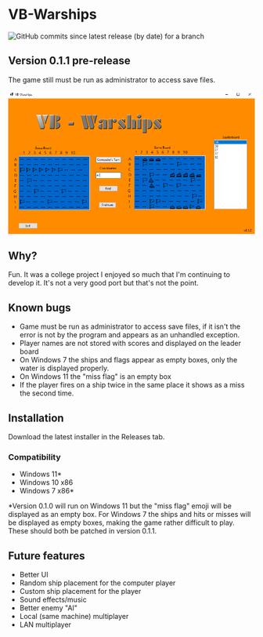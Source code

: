 
# VB-Warships
![GitHub commits since latest release (by date) for a branch](https://img.shields.io/github/commits-since/dublowduck/vb-warships/v0.1.0)
## Version 0.1.1 pre-release
The game still must be run as administrator to access save files.

![{Picture of the main game screen}](/Screenshots/VB-Warships_Game.png?raw=true "Game play")


## Why?
Fun. It was a college project I enjoyed so much that I'm continuing to develop it. It's not a very good port but that's not the point.

## Known bugs
* Game must be run as administrator to access save files, if it isn't the error is not by the program and appears as an unhandled exception.
* Player names are not stored with scores and displayed on the leader board
* On Windows 7 the ships and flags appear as empty boxes, only the water is displayed properly.
* On Windows 11 the "miss flag" is an empty box
* If the player fires on a ship twice in the same place it shows as a miss the second time.

## Installation
Download the latest installer in the Releases tab.

### Compatibility
* Windows 11*
* Windows 10 x86
* Windows 7 x86*

*Version 0.1.0 will run on Windows 11 but the "miss flag" emoji will be displayed as an empty box. For Windows 7 the ships and hits or misses will be displayed as empty boxes, making the game rather difficult to play. These should both be patched in version 0.1.1.

## Future features
* Better UI
* Random ship placement for the computer player
* Custom ship placement for the player
* Sound effects/music
* Better enemy "AI"
* Local (same machine) multiplayer
* LAN multiplayer